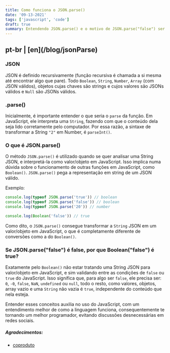 ```yaml
---
title: Como funciona o JSON.parse()
date: '09-13-2021'
tags: ['javascript', 'code']
draft: true
summary: Entendendo JSON.parse() e o motivo de JSON.parse("false") ser false e Boolean("false") ser true
---
```


<h2>pt-br | [en](/blog/jsonParse)</h2>

### JSON

JSON é definido recursivamente (função recursiva é chamada a si mesma até encontrar algo que pare). Todo `Boolean`, `String`, `Number`, `Array` (com JSON válidos), objetos cujas chaves são strings e cujos valores são JSONs válidos e `Null` são JSONs válidos.

### .parse()

Inicialmente, é importante entender o que seria o `parse` da função. Em JavaScript, ele interpreta uma `String`, fazendo com que o conteúdo dela seja lido corretamente pelo computador.
Por essa razão, a sintaxe de transformar a String `"2"` em Number, é `parseInt()`.

### O que é JSON.parse()

O método `JSON.parse()` é utilizado quando se quer analisar uma String JSON, e interpretá-la como valor/objeto em JavaScript. Isso implica numa dúvida sobre o funcionamento de outras funções em JavaScript, como `Boolean()`. `JSON.parse()` pega a representação em string de um JSON válido.

Exemplo:

```javascript
console.log(typeof JSON.parse('true')) // boolean
console.log(typeof JSON.parse('false')) // boolean
console.log(typeof JSON.parse('20')) // number

console.log(Boolean('false')) // true
```

Como dito, o `JSON.parse()` consegue transformar a `String` JSON em um valor/objeto em JavaScript, o que é completamente diferente de conversões como a do `Boolean()`.

### Se JSON.parse("false") é false, por que Boolean("false") é true?

Exatamente pelo `Boolean()` não estar tratando uma String JSON para valor/objeto em JavaScript, e sim validando entre as condições de `false` ou `true` do JavaScript. Isso significa que, para algo ser `false`, ele precisa ser: `0`, `-0`, `false`, `NaN`, `undefined` ou `null`, todo o resto, como valores, objetos, array vazio e uma `String` não vazia é `true`, independente do conteúdo que nela esteja.

Entender esses conceitos auxilia no uso do JavaScript, com um entendimento melhor de como a linguagem funciona, consequentemente te tornando um melhor programador, evitando discussões desnecessárias em redes sociais.

##### Agradecimentos:

- [coproduto](https://twitter.com/coproduto)
